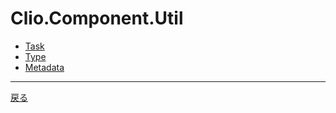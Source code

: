 # Clio.Component.Util


- [Task](./Task/index.md)
- [Type](./Type/index.md)
- [Metadata](./Metadata/index.md)



----

[戻る](../index.md)
